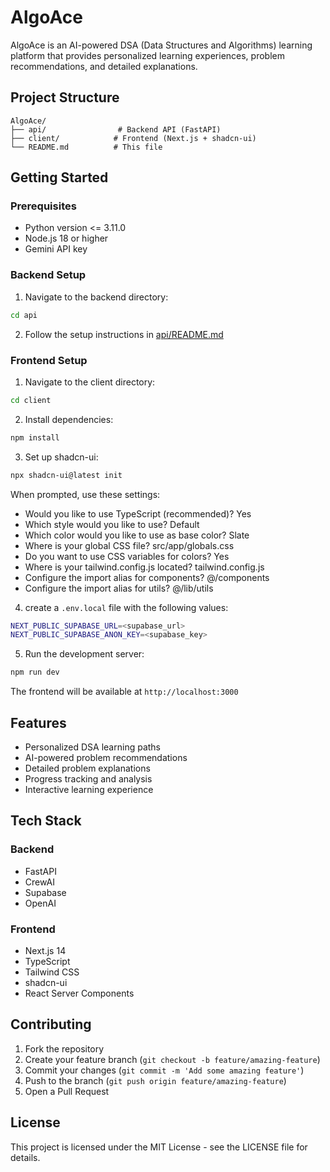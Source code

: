 # AlgoAce

AlgoAce is an AI-powered DSA (Data Structures and Algorithms) learning platform that provides personalized learning experiences, problem recommendations, and detailed explanations.

## Project Structure

```
AlgoAce/
├── api/                # Backend API (FastAPI)
├── client/            # Frontend (Next.js + shadcn-ui)
└── README.md          # This file
```

## Getting Started

### Prerequisites

- Python version <= 3.11.0
- Node.js 18 or higher
- Gemini API key

### Backend Setup

1. Navigate to the backend directory:
```bash
cd api
```

2. Follow the setup instructions in [api/README.md](api/README.md)

### Frontend Setup

1. Navigate to the client directory:
```bash
cd client
```

2. Install dependencies:
```bash
npm install
```

3. Set up shadcn-ui:
```bash
npx shadcn-ui@latest init
```
When prompted, use these settings:
- Would you like to use TypeScript (recommended)? Yes
- Which style would you like to use? Default
- Which color would you like to use as base color? Slate
- Where is your global CSS file? src/app/globals.css
- Do you want to use CSS variables for colors? Yes
- Where is your tailwind.config.js located? tailwind.config.js
- Configure the import alias for components? @/components
- Configure the import alias for utils? @/lib/utils

4. create a `.env.local` file with the following values:
```bash
NEXT_PUBLIC_SUPABASE_URL=<supabase_url>
NEXT_PUBLIC_SUPABASE_ANON_KEY=<supabase_key>
```

5. Run the development server:
```bash
npm run dev
```

The frontend will be available at `http://localhost:3000`

## Features

- Personalized DSA learning paths
- AI-powered problem recommendations
- Detailed problem explanations
- Progress tracking and analysis
- Interactive learning experience

## Tech Stack

### Backend
- FastAPI
- CrewAI
- Supabase
- OpenAI

### Frontend
- Next.js 14
- TypeScript
- Tailwind CSS
- shadcn-ui
- React Server Components

## Contributing

1. Fork the repository
2. Create your feature branch (`git checkout -b feature/amazing-feature`)
3. Commit your changes (`git commit -m 'Add some amazing feature'`)
4. Push to the branch (`git push origin feature/amazing-feature`)
5. Open a Pull Request

## License

This project is licensed under the MIT License - see the LICENSE file for details. 
